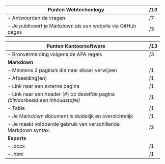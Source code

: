 | Punten Webtechnology                                         | /10 |
| ------------------------------------------------------------ | --- |
| - Antwoorden de vragen                                       | /7  |
| - Je publiceert je Markdown als een website via GitHub pages | /3  |

| Punten Kantoorsoftware                                                          | /13 |
| ------------------------------------------------------------------------------- | --- |
| - Bronvermelding volgens de APA regels                                          | /3  |
| **Markdown**                                                                    |     |
| - Minstens 2 pagina’s die naar elkaar verwijzen                                 | /1  |
| - Afbeelding(en)                                                                | /1  |
| - Link naar een externe pagina                                                  | /1  |
| - Link naar een header (#) op dezelfde pagina *(bijvoorbeeld een inhoudstafel)* | /1  |
| - Table                                                                         | /1  |
| - Je Markdown document is duidelijk en overzichtelijk                           | /1  |
| - Je maakt voldoende gebruik van verschillende Markdown syntax.                 | /2  |
| **Exports**                                                                     |     |
| - .docx                                                                         | /1  |
| - .html                                                                         | /1  |
